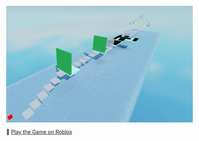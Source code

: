 ![Game Screenshot](img/img1.png)


🔗 [Play the Game on Roblox](https://www.roblox.com/share?code=34d46b1449d2a2419864ae2c26a1cb1d&type=ExperienceDetails&stamp=1753744249073)
